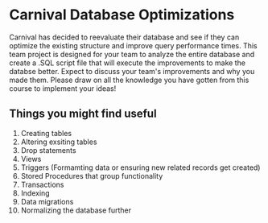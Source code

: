 # Carnival Database Optimizations

Carnival has decided to reevaluate their database and see if they can optimize the existing structure and improve query performance times. This team project is designed for your team to analyze the entire database and create a .SQL script file that will execute the improvements to make the databse better. Expect to discuss your team's improvements and why you made them. Please draw on all the knowledge you have gotten from this course to implement your ideas!

## Things you might find useful
1. Creating tables
2. Altering exsiting tables
3. Drop statements
4. Views
5. Triggers (Formamting data or ensuring new related records get created)
6. Stored Procedures that group functionality
7. Transactions
8. Indexing
9. Data migrations
10. Normalizing the database further



